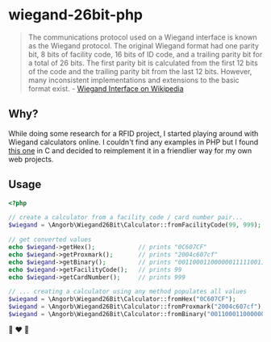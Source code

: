 # wiegand-26bit-php
>The communications protocol used on a Wiegand interface is known as the Wiegand protocol. The original Wiegand format had one parity bit, 8 bits of facility code, 16 bits of ID code, and a trailing parity bit for a total of 26 bits. The first parity bit is calculated from the first 12 bits of the code and the trailing parity bit from the last 12 bits. However, many inconsistent implementations and extensions to the basic format exist. - [Wiegand Interface on Wikipedia](https://en.wikipedia.org/wiki/Wiegand_interface#Protocol)

## Why?

While doing some research for a RFID project, I started playing around with Wiegand calculators online. I couldn't find any examples in PHP but I found [this one](https://github.com/jonathansm/wiegand-26bit-calculator) in C and decided to reimplement it in a friendlier way for my own web projects.

## Usage
```php
<?php

// create a calculator from a facility code / card number pair...
$wiegand = \Angorb\Wiegand26Bit\Calculator::fromFacilityCode(99, 999);

// get converted values
echo $wiegand->getHex();            // prints "0C607CF"
echo $wiegand->getProxmark();       // prints "2004c607cf"
echo $wiegand->getBinary();         // prints "00110001100000011111001111"
echo $wiegand->getFacilityCode();   // prints 99
echo $wiegand->getCardNumber();     // prints 999

// ... creating a calculator using any method populates all values
$wiegand = \Angorb\Wiegand26Bit\Calculator::fromHex("0C607CF");
$wiegand = \Angorb\Wiegand26Bit\Calculator::fromProxmark("2004c607cf");
$wiegand = \Angorb\Wiegand26Bit\Calculator::fromBinary("00110001100000011111001111");
```

:robot: :heart: :robot: